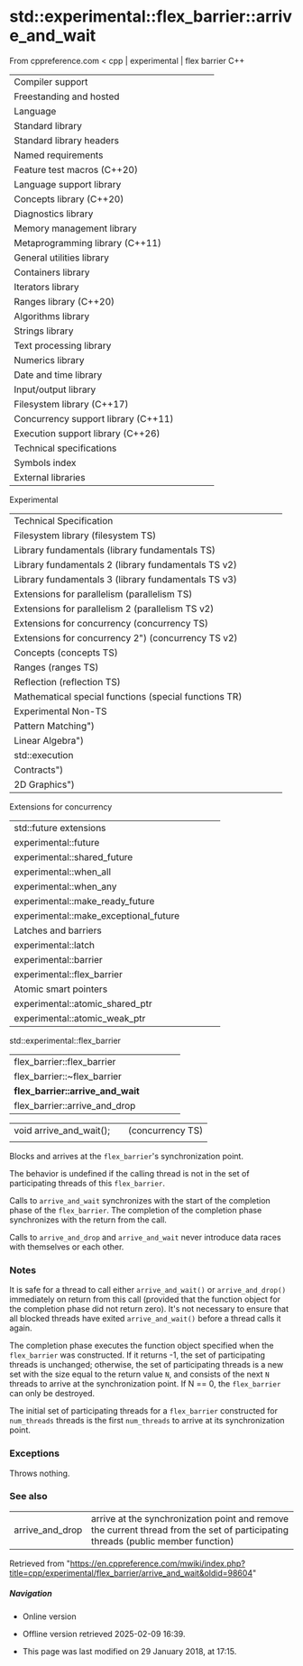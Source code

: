 # std::experimental::flex_barrier::arrive_and_wait

From cppreference.com
< cpp‎ | experimental‎ | flex barrier
C++

|  |  |  |  |  |
| --- | --- | --- | --- | --- |
| Compiler support | | | | |
| Freestanding and hosted | | | | |
| Language | | | | |
| Standard library | | | | |
| Standard library headers | | | | |
| Named requirements | | | | |
| Feature test macros (C++20) | | | | |
| Language support library | | | | |
| Concepts library (C++20) | | | | |
| Diagnostics library | | | | |
| Memory management library | | | | |
| Metaprogramming library (C++11) | | | | |
| General utilities library | | | | |
| Containers library | | | | |
| Iterators library | | | | |
| Ranges library (C++20) | | | | |
| Algorithms library | | | | |
| Strings library | | | | |
| Text processing library | | | | |
| Numerics library | | | | |
| Date and time library | | | | |
| Input/output library | | | | |
| Filesystem library (C++17) | | | | |
| Concurrency support library (C++11) | | | | |
| Execution support library (C++26) | | | | |
| Technical specifications | | | | |
| Symbols index | | | | |
| External libraries | | | | |

Experimental

|  |  |  |  |  |
| --- | --- | --- | --- | --- |
| Technical Specification | | | | |
| Filesystem library (filesystem TS) | | | | |
| Library fundamentals (library fundamentals TS) | | | | |
| Library fundamentals 2 (library fundamentals TS v2) | | | | |
| Library fundamentals 3 (library fundamentals TS v3) | | | | |
| Extensions for parallelism (parallelism TS) | | | | |
| Extensions for parallelism 2 (parallelism TS v2) | | | | |
| Extensions for concurrency (concurrency TS) | | | | |
| Extensions for concurrency 2") (concurrency TS v2) | | | | |
| Concepts (concepts TS) | | | | |
| Ranges (ranges TS) | | | | |
| Reflection (reflection TS) | | | | |
| Mathematical special functions (special functions TR) | | | | |
| Experimental Non-TS | | | | |
| Pattern Matching") | | | | |
| Linear Algebra") | | | | |
| std::execution | | | | |
| Contracts") | | | | |
| 2D Graphics") | | | | |

Extensions for concurrency

|  |  |  |  |  |
| --- | --- | --- | --- | --- |
| std::future extensions | | | | |
| experimental::future | | | | |
| experimental::shared_future | | | | |
| experimental::when_all | | | | |
| experimental::when_any | | | | |
| experimental::make_ready_future | | | | |
| experimental::make_exceptional_future | | | | |
| Latches and barriers | | | | |
| experimental::latch | | | | |
| experimental::barrier | | | | |
| experimental::flex_barrier | | | | |
| Atomic smart pointers | | | | |
| experimental::atomic_shared_ptr | | | | |
| experimental::atomic_weak_ptr | | | | |

std::experimental::flex_barrier

|  |  |  |  |  |
| --- | --- | --- | --- | --- |
| flex_barrier::flex_barrier | | | | |
| flex_barrier::~flex_barrier | | | | |
| ****flex_barrier::arrive_and_wait**** | | | | |
| flex_barrier::arrive_and_drop | | | | |

|  |  |  |
| --- | --- | --- |
| void arrive_and_wait(); |  | (concurrency TS) |
|  |  |  |

Blocks and arrives at the `flex_barrier`'s synchronization point.

The behavior is undefined if the calling thread is not in the set of participating threads of this `flex_barrier`.

Calls to `arrive_and_wait` synchronizes with the start of the completion phase of the `flex_barrier`. The completion of the completion phase synchronizes with the return from the call.

Calls to `arrive_and_drop` and `arrive_and_wait` never introduce data races with themselves or each other.

### Notes

It is safe for a thread to call either `arrive_and_wait()` or `arrive_and_drop()` immediately on return from this call (provided that the function object for the completion phase did not return zero). It's not necessary to ensure that all blocked threads have exited `arrive_and_wait()` before a thread calls it again.

The completion phase executes the function object specified when the `flex_barrier` was constructed. If it returns -1, the set of participating threads is unchanged; otherwise, the set of participating threads is a new set with the size equal to the return value `N`, and consists of the next `N` threads to arrive at the synchronization point. If N == 0, the `flex_barrier` can only be destroyed.

The initial set of participating threads for a `flex_barrier` constructed for `num_threads` threads is the first `num_threads` to arrive at its synchronization point.

### Exceptions

Throws nothing.

### See also

|  |  |
| --- | --- |
| arrive_and_drop | arrive at the synchronization point and remove the current thread from the set of participating threads   (public member function) |

Retrieved from "<https://en.cppreference.com/mwiki/index.php?title=cpp/experimental/flex_barrier/arrive_and_wait&oldid=98604>"

##### Navigation

- Online version
- Offline version retrieved 2025-02-09 16:39.

- This page was last modified on 29 January 2018, at 17:15.